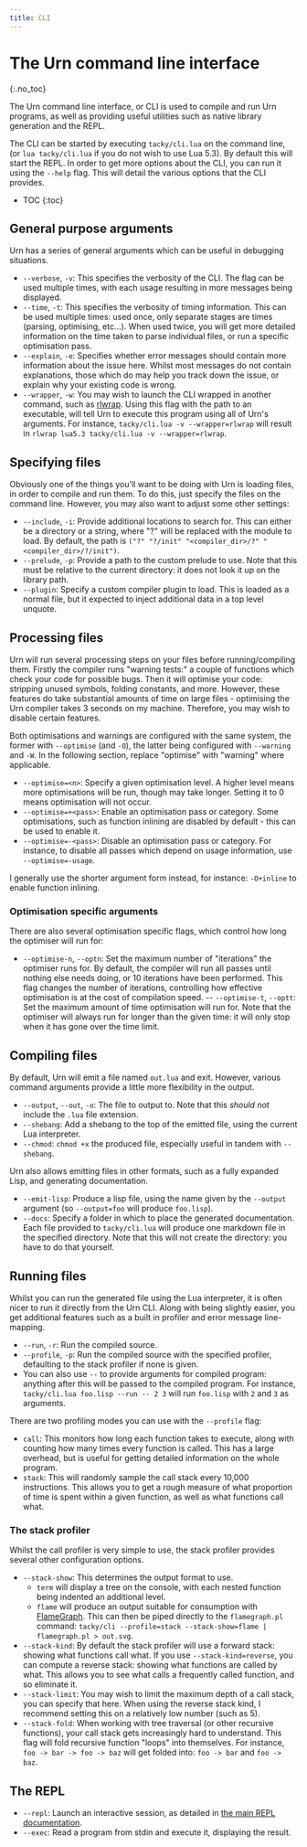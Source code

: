 ```yaml
---
title: CLI
---
```


# The Urn command line interface
{:.no_toc}

The Urn command line interface, or CLI is used to compile and run Urn programs, as well as providing useful utilities
such as native library generation and the REPL.

The CLI can be started by executing `tacky/cli.lua` on the command line, (or `lua tacky/cli.lua` if you do not wish to
use Lua 5.3). By default this will start the REPL. In order to get more options about the CLI, you can run it using the
`--help` flag. This will detail the various options that the CLI provides.

* TOC
{:toc}

## General purpose arguments
Urn has a series of general arguments which can be useful in debugging situations.

 - `--verbose`, `-v`: This specifies the verbosity of the CLI. The flag can be used multiple times, with each usage
   resulting in more messages being displayed.
 - `--time`, `-t`: This specifies the verbosity of timing information. This can be used multiple times: used once, only
   separate stages are times (parsing, optimising, etc...). When used twice, you will get more detailed information on
   the time taken to parse individual files, or run a specific optimisation pass.
 - `--explain`, `-e`: Specifies whether error messages should contain more information about the issue here. Whilst most
   messages do not contain explanations, those which do may help you track down the issue, or explain why your existing
   code is wrong.
 - `--wrapper`, `-w`: You may wish to launch the CLI wrapped in another command, such
   as [rlwrap](https://github.com/hanslub42/rlwrap). Using this flag with the path to an executable, will tell Urn to
   execute this program using all of Urn's arguments. For instance, `tacky/cli.lua -v --wrapper=rlwrap` will result in
   `rlwrap lua5.3 tacky/cli.lua -v --wrapper=rlwrap`.

## Specifying files
Obviously one of the things you'll want to be doing with Urn is loading files, in order to compile and run them. To do
this, just specify the files on the command line. However, you may also want to adjust some other settings:

 - `--include`, `-i`: Provide additional locations to search for. This can either be a directory or a string, where "?"
   will be replaced with the module to load. By default, the path is `("?" "?/init" "<compiler_dir>/?" "<compiler_dir>/?/init")`.
 - `--prelude`, `-p`: Provide a path to the custom prelude to use. Note that this must be relative to the current
   directory: it does not look it up on the library path.
 - `--plugin`: Specify a custom compiler plugin to load. This is loaded as a normal file, but it expected to inject
   additional data in a top level unquote.

## Processing files
Urn will run several processing steps on your files before running/compiling them. Firstly the compiler runs "warning
tests:" a couple of functions which check your code for possible bugs. Then it will optimise your code: stripping unused
symbols, folding constants, and more. However, these features do take substantial amounts of time on large files -
optimising the Urn compiler takes 3 seconds on my machine. Therefore, you may wish to disable certain features.

Both optimisations and warnings are configured with the same system, the former with `--optimise` (and `-O`), the latter
being configured with `--warning` and `-W`. In the following section, replace "optimise" with "warning" where
applicable.

 - `--optimise=<n>`: Specify a given optimisation level. A higher level means more optimisations will be run, though may
   take longer. Setting it to 0 means optimisation will not occur.
 - `--optimise=+<pass>`: Enable an optimisation pass or category. Some optimisations, such as function inlining are
   disabled by default - this can be used to enable it.
 - `--optimise=-<pass>`: Disable an optimisation pass or category. For instance, to disable all passes which depend on
   usage information, use `--optimise=-usage`.

I generally use the shorter argument form instead, for instance: `-O+inline` to enable function inlining.

### Optimisation specific arguments
There are also several optimisation specific flags, which control how long the optimiser will run for:

 - `--optimise-n`, `--optn`: Set the maximum number of "iterations" the optimiser runs for. By default, the compiler
   will run all passes until nothing else needs doing, or 10 iterations have been performed. This flag changes the
   number of iterations, controlling how effective optimisation is at the cost of compilation speed.  -- `--optimise-t`,
   `--optt`: Set the maximum amount of time optimisation will run for. Note that the optimiser will always run for
   longer than the given time: it will only stop when it has gone over the time limit.

## Compiling files
By default, Urn will emit a file named `out.lua` and exit. However, various command arguments provide a little more
flexibility in the output.

 - `--output`, `--out`, `-o`: The file to output to. Note that this *should not* include the `.lua` file extension.
 - `--shebang`: Add a shebang to the top of the emitted file, using the current Lua interpreter.
 - `--chmod`: `chmod +x` the produced file, especially useful in tandem with `--shebang`.

Urn also allows emitting files in other formats, such as a fully expanded Lisp, and generating documentation.

 - `--emit-lisp`: Produce a lisp file, using the name given by the `--output` argument (so `--output=foo` will produce
   `foo.lisp`).
 - `--docs`: Specify a folder in which to place the generated documentation. Each file provided to `tacky/cli.lua` will
   produce one markdown file in the specified directory. Note that this will not create the directory: you have to do
   that yourself.

## Running files
Whilst you can run the generated file using the Lua interpreter, it is often nicer to run it directly from the Urn
CLI. Along with being slightly easier, you get additional features such as a built in profiler and error message
line-mapping.

 - `--run`, `-r`: Run the compiled source.
 - `--profile`, `-p`: Run the compiled source with the specified profiler, defaulting to the stack profiler if none is
   given.
 - You can also use `--` to provide arguments for compiled program: anything after this will be passed to the compiled
   program. For instance, `tacky/cli.lua foo.lisp --run -- 2 3` will run `foo.lisp` with `2` and `3` as arguments.

There are two profiling modes you can use with the `--profile` flag:

 - `call`: This monitors how long each function takes to execute, along with counting how many times every function is
   called. This has a large overhead, but is useful for getting detailed information on the whole program.
 - `stack`: This will randomly sample the call stack every 10,000 instructions. This allows you to get a rough measure
   of what proportion of time is spent within a given function, as well as what functions call what.

### The stack profiler
Whilst the call profiler is very simple to use, the stack profiler provides several other configuration options.

 - `--stack-show`: This determines the output format to use.
   - `term` will display a tree on the console, with each nested function being indented an additional level.
   - `flame` will produce an output suitable for consumption
     with [FlameGraph](https://github.com/brendangregg/FlameGraph). This can then be piped directly to the
     `flamegraph.pl` command: `tacky/cli --profile=stack --stack-show=flame | flamegraph.pl > out.svg`.
 - `--stack-kind`: By default the stack profiler will use a forward stack: showing what functions call what. If you use
   `--stack-kind=reverse`, you can compute a reverse stack: showing what functions are called by what. This allows you
   to see what calls a frequently called function, and so eliminate it.
 - `--stack-limit`: You may wish to limit the maximum depth of a call stack, you can specify that here. When using the
   reverse stack kind, I recommend setting this on a relatively low number (such as 5).
 - `--stack-fold`: When working with tree traversal (or other recursive functions), your call stack gets increasingly
   hard to understand. This flag will fold recursive function "loops" into themselves. For instance, `foo -> bar -> foo
   -> baz` will get folded into: `foo -> bar` and `foo -> baz`.

## The REPL
 - `--repl`: Launch an interactive session, as detailed in [the main REPL documentation](11-repl.md).
 - `--exec`: Read a program from stdin and execute it, displaying the result.
